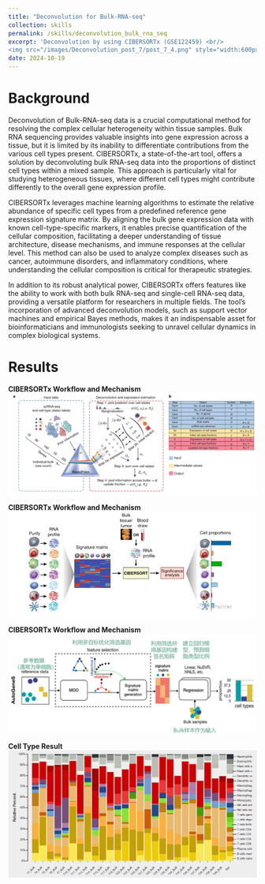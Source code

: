 ```yaml
---
title: "Deconvolution for Bulk-RNA-seq"
collection: skills
permalink: /skills/deconvolution_bulk_rna_seq
excerpt: 'Deconvolution by using CIBERSORTx (GSE122459) <br/>
<img src="/images/Deconvolution_post_7/post_7_4.png" style="width:600px; height:200px;"><br/>'
date: 2024-10-19
---
```


Background
======
Deconvolution of Bulk-RNA-seq data is a crucial computational method for resolving the complex cellular heterogeneity within tissue samples. Bulk RNA sequencing provides valuable insights into gene expression across a tissue, but it is limited by its inability to differentiate contributions from the various cell types present. CIBERSORTx, a state-of-the-art tool, offers a solution by deconvoluting bulk RNA-seq data into the proportions of distinct cell types within a mixed sample. This approach is particularly vital for studying heterogeneous tissues, where different cell types might contribute differently to the overall gene expression profile.<br/>

CIBERSORTx leverages machine learning algorithms to estimate the relative abundance of specific cell types from a predefined reference gene expression signature matrix. By aligning the bulk gene expression data with known cell-type-specific markers, it enables precise quantification of the cellular composition, facilitating a deeper understanding of tissue architecture, disease mechanisms, and immune responses at the cellular level. This method can also be used to analyze complex diseases such as cancer, autoimmune disorders, and inflammatory conditions, where understanding the cellular composition is critical for therapeutic strategies.<br/>

In addition to its robust analytical power, CIBERSORTx offers features like the ability to work with both bulk RNA-seq and single-cell RNA-seq data, providing a versatile platform for researchers in multiple fields. The tool’s incorporation of advanced deconvolution models, such as support vector machines and empirical Bayes methods, makes it an indispensable asset for bioinformaticians and immunologists seeking to unravel cellular dynamics in complex biological systems.<br/>

Results
======

**CIBERSORTx Workflow and Mechanism** <img src="/images/Deconvolution_post_7/post_7_1.png"><br/>

**CIBERSORTx Workflow and Mechanism** <img src="/images/Deconvolution_post_7/post_7_2.png"><br/>

**CIBERSORTx Workflow and Mechanism** <img src="/images/Deconvolution_post_7/post_7_3.png"><br/>

**Cell Type Result** <img src="/images/Deconvolution_post_7/post_7_4.png"><br/>

